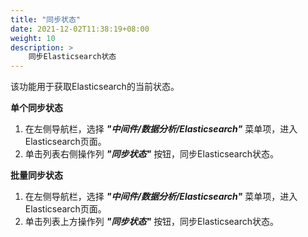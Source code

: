```yaml
---
title: "同步状态"
date: 2021-12-02T11:38:19+08:00
weight: 10
description: >
    同步Elasticsearch状态
---
```


该功能用于获取Elasticsearch的当前状态。

**单个同步状态**

1. 在左侧导航栏，选择 **_"中间件/数据分析/Elasticsearch"_** 菜单项，进入Elasticsearch页面。
2. 单击列表右侧操作列 **_"同步状态"_** 按钮，同步Elasticsearch状态。

**批量同步状态**

1. 在左侧导航栏，选择 **_"中间件/数据分析/Elasticsearch"_** 菜单项，进入Elasticsearch页面。
2. 单击列表上方操作列 **_"同步状态"_** 按钮，同步Elasticsearch状态。